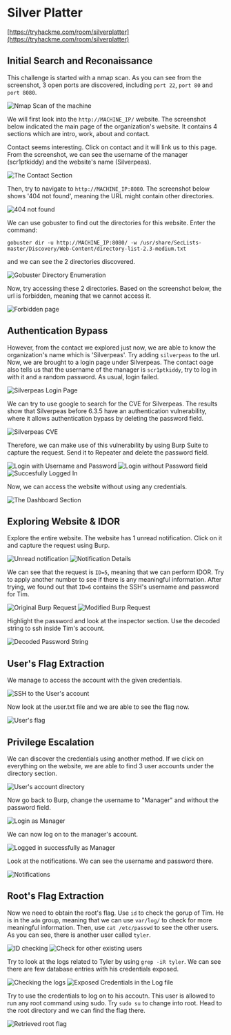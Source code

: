 # Silver Platter

[https://tryhackme.com/room/silverplatter](https://tryhackme.com/room/silverplatter)


## Initial Search and Reconaissance 
This challenge is started with a nmap scan. As you can see from the screenshot, 3 open ports are discovered, including `port 22`, `port 80` and `port 8080`. 

![Nmap Scan of the machine](images/image-1.png)

We will first look into the `http://MACHINE_IP/` website. The screenshot below indicated the main page of the organization's website. It contains 4 sections which are intro, work, about and contact. 

Contact seems interesting. Click on contact and it will link us to this page. From the screenshot, we can see the username of the manager (scr1ptkiddy) and the website's name (Silverpeas). 

![The Contact Section](images/image-2.png)

Then, try to navigate to `http://MACHINE_IP:8080`. The screenshot below shows '404 not found', meaning the URL might contain other directories. 

![404 not found](images/image-3.png)

We can use gobuster to find out the directories for this website. Enter the command:

```Linux
gobuster dir -u http://MACHINE_IP:8080/ -w /usr/share/SecLists-master/Discovery/Web-Content/directory-list-2.3-medium.txt
```

 and we can see the 2 directories discovered. 

 ![Gobuster Directory Enumeration](images/image-4.png)

Now, try accessing these 2 directories. Based on the screenshot below, the url is forbidden, meaning that we cannot access it. 

![Forbidden page](images/image-5.png)

## Authentication Bypass 

However, from the contact we explored just now, we are able to know the organization's name which is 'Silverpeas'. Try adding `silverpeas` to the url. Now, we are brought to a login page under Silverpeas. The contact oage also tells us that the username of the manager is `scr1ptkiddy`, try to log in with it and a random password. As usual, login failed. 

![Silverpeas Login Page](images/image-6.png)

We can try to use google to search for the CVE for Silverpeas. The results show that Silverpeas before 6.3.5 have an authentication vulnerability, where it allows authentication bypass by deleting the password field. 

![Silverpeas CVE](images/image-7.png)

Therefore, we can make use of this vulnerability by using Burp Suite to capture the request. Send it to Repeater and delete the password field. 

![Login with Username and Password](images/image-8.png)
![Login without Password field](images/image-9.png)
![Succesfully Logged In](images/image-10.png)

Now, we can access the website without using any credentials. 

![The Dashboard Section](images/image-11.png)

## Exploring Website & IDOR

Explore the entire website. The website has 1 unread notification. Click on it and capture the request using Burp. 

![Unread notification](images/image-12.png)
![Notification Details](images/image-13.png)

We can see that the request is `ID=5`, meaning that we can perform IDOR. Try to apply another number to see if there is any meaningful information. After trying, we found out that `ID=6` contains the SSH's username and password for Tim.

![Original Burp Request](images/image-14.png)
![Modified Burp Request](images/image-15.png)

Highlight the password and look at the inspector section. Use the decoded string to ssh inside Tim's account. 

![Decoded Password String](images/image-16.png)

## User's Flag Extraction

We manage to access the account with the given credentials. 

![SSH to the User's account](images/image-17.png)

Now look at the user.txt file and we are able to see the flag now. 

![User's flag](images/image-18.png)

## Privilege Escalation

We can discover the credentials using another method. If we click on everything on the website, we are able to find 3 user accounts under the directory section. 

![User's account directory](images/image-19.png)

Now go back to Burp, change the username to "Manager" and without the password field. 

![Login as Manager](images/image-20.png)

We can now log on to the manager's account. 

![Logged in successfully as Manager](images/image-21.png)

Look at the notifications. We can see the username and password there. 

![Notifications](images/image-22.png)

## Root's Flag Extraction

Now we need to obtain the root's flag. Use `id` to check the gorup of Tim. He is in the `adm` group, meaning that we can use `var/log/` to check for more meaningful information. Then, use `cat /etc/passwd` to see the other users. As you can see, there is another user called `tyler`. 

![ID checking](images/image-23.png)
![Check for other existing users](images/image-24.png)

Try to look at the logs related to Tyler by using `grep -iR tyler`. We can see there are few database entries with his credentials exposed. 

![Checking the logs](images/image-25.png)
![Exposed Credentials in the Log file](images/image-26.png)

Try to use the credentials to log on to his accoutn. This user is allowed to run any root command using sudo. Try `sudo su` to change into root. Head to the root directory and we can find the flag there. 

![Retrieved root flag](images/image-26.png)

